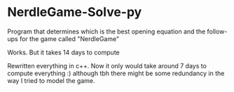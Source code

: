 # NerdleGame-Solve-py

Program that determines which is the best opening equation and the follow-ups for the game called "NerdleGame"

Works. But it takes 14 days to compute

Rewritten everything in c++. Now it only would take around 7 days to compute everything :) although tbh there might be some redundancy in the way I tried to model the game.
